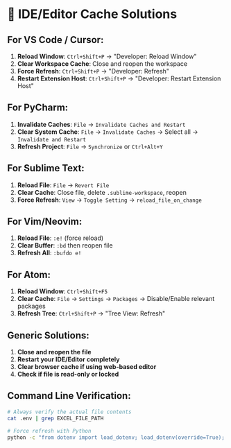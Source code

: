 # 🔄 IDE/Editor Cache Solutions

## For VS Code / Cursor:
1. **Reload Window**: `Ctrl+Shift+P` → "Developer: Reload Window"
2. **Clear Workspace Cache**: Close and reopen the workspace
3. **Force Refresh**: `Ctrl+Shift+P` → "Developer: Refresh"
4. **Restart Extension Host**: `Ctrl+Shift+P` → "Developer: Restart Extension Host"

## For PyCharm:
1. **Invalidate Caches**: `File` → `Invalidate Caches and Restart`
2. **Clear System Cache**: `File` → `Invalidate Caches` → Select all → `Invalidate and Restart`
3. **Refresh Project**: `File` → `Synchronize` or `Ctrl+Alt+Y`

## For Sublime Text:
1. **Reload File**: `File` → `Revert File`
2. **Clear Cache**: Close file, delete `.sublime-workspace`, reopen
3. **Force Refresh**: `View` → `Toggle Setting` → `reload_file_on_change`

## For Vim/Neovim:
1. **Reload File**: `:e!` (force reload)
2. **Clear Buffer**: `:bd` then reopen file
3. **Refresh All**: `:bufdo e!`

## For Atom:
1. **Reload Window**: `Ctrl+Shift+F5`
2. **Clear Cache**: `File` → `Settings` → `Packages` → Disable/Enable relevant packages
3. **Refresh Tree**: `Ctrl+Shift+P` → "Tree View: Refresh"

## Generic Solutions:
1. **Close and reopen the file**
2. **Restart your IDE/Editor completely**
3. **Clear browser cache if using web-based editor**
4. **Check if file is read-only or locked**

## Command Line Verification:
```bash
# Always verify the actual file contents
cat .env | grep EXCEL_FILE_PATH

# Force refresh with Python
python -c "from dotenv import load_dotenv; load_dotenv(override=True); import os; print(os.getenv('EXCEL_FILE_PATH'))"
```